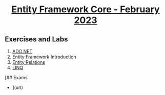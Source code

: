 # <a href="https://softuni.bg/trainings/3199/programming-basics-with-csharp-january-2021"><p align="center"> Entity Framework Core - February 2023<p>
</a>



## Exercises and Labs
1. <a href="https://github.com/NikolovDaniel/Software-University--SoftUni-/tree/main/C%23%20Course/Entity%20Framework%20Core/EFC%20-%20Exercises/ADO.NET" > ADO.NET </a> 
2. <a href="https://github.com/NikolovDaniel/Software-University--SoftUni-/tree/main/C%23%20Course/Entity%20Framework%20Core/EFC%20-%20Exercises/Entity%20Framework%20Core%20Introduction" > Entity Framework Introduction </a> 
3. <a href="https://github.com/NikolovDaniel/Software-University--SoftUni-/tree/main/C%23%20Course/Entity%20Framework%20Core/EFC%20-%20Exercises/Entity%20Relations" > Entity Relations </a> 
4. <a href="https://github.com/NikolovDaniel/Software-University--SoftUni-/tree/main/C%23%20Course/Entity%20Framework%20Core/EFC%20-%20Exercises/LINQ" > LINQ </a> 


[## Exams
- <a href="" ></a> ](url)


